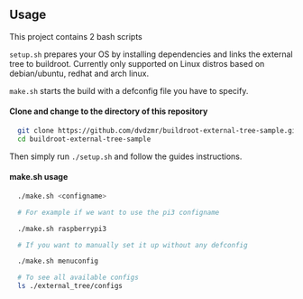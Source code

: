 
## Usage

This project contains 2 bash scripts

`setup.sh` prepares your OS by installing dependencies and links the external tree to buildroot. Currently only supported on Linux distros based on debian/ubuntu, redhat and arch linux.

`make.sh` starts the build with a defconfig file you have to specify.


####  Clone and change to the directory of this repository
```bash
  git clone https://github.com/dvdzmr/buildroot-external-tree-sample.git && \
  cd buildroot-external-tree-sample
```


Then simply run `./setup.sh` and follow the guides instructions.

####  make.sh usage
```bash
  ./make.sh <configname>

  # For example if we want to use the pi3 configname

  ./make.sh raspberrypi3

  # If you want to manually set it up without any defconfig

  ./make.sh menuconfig

  # To see all available configs
  ls ./external_tree/configs
```
